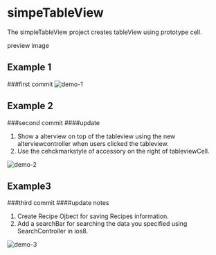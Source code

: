 # simpeTableView
The simpleTableView project creates tableView using prototype cell.

preview image


## Example 1 
###first commit
![demo-1](https://cloud.githubusercontent.com/assets/12994354/10723979/667cf668-7bfb-11e5-970c-1b12e6a9c9d4.png)

## Example 2 
###second commit
####update
1. Show a alterview on top of the tableview using the new alterviewcontroller when users clicked the tableview.
2. Use the cehckmarkstyle of accessory on  the right of tableviewCell. 

![demo-2](https://cloud.githubusercontent.com/assets/12994354/10750156/183dd67c-7cad-11e5-890d-772b8ecc5c4c.png)

## Example3
###third commit
####update notes
1. Create Recipe Ojbect for saving Recipes information.
2. Add a searchBar for searching the data you specified using SearchController in ios8.

![demo-3](https://cloud.githubusercontent.com/assets/12994354/10934813/0119e348-831d-11e5-9c95-b3f94b35bec9.png)
